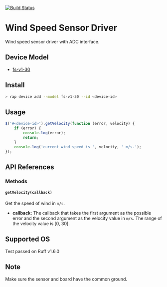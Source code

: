 [![Build Status](https://travis-ci.org/jerry-weng/wind-speed-sensor.svg)](https://travis-ci.org/jerry-weng/wind-speed-sensor)

# Wind Speed Sensor Driver

Wind speed sensor driver with ADC interface.

## Device Model

- [fs-v1-30](https://rap.ruff.io/devices/fs-v1-30)

## Install

```sh
> rap device add --model fs-v1-30 --id <device-id>
```

## Usage

```js
$('#<device-id>').getVelocity(function (error, velocity) {
    if (error) {
        console.log(error);
        return;
    }
    console.log('current wind speed is ', velocity, ' m/s.');
});
```

## API References

### Methods

#### `getVelocity(callback)`

Get the speed of wind in `m/s`.

- **callback:** The callback that takes the first argument as the possible error and the second argument as the velocity value in `m/s`.
The range of the velocity value is [0, 30].

## Supported OS

Test passed on Ruff v1.6.0

## Note

Make sure the sensor and board have the common ground.
